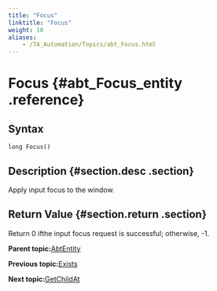```yaml
--- 
title: "Focus"
linktitle: "Focus"
weight: 10
aliases: 
    - /TA_Automation/Topics/abt_Focus.html
---
```

# Focus {#abt_Focus_entity .reference}

## Syntax

`long Focus()`

## Description {#section.desc .section}

Apply input focus to the window.

## Return Value {#section.return .section}

Return 0 ifthe input focus request is successful; otherwise, -1.

**Parent topic:**[AbtEntity](../../TA_Automation/Topics/abt_AbtEntity.html)

**Previous topic:**[Exists](../../TA_Automation/Topics/abt_Exists.html)

**Next topic:**[GetChildAt](../../TA_Automation/Topics/abt_GetChildAt.html)

